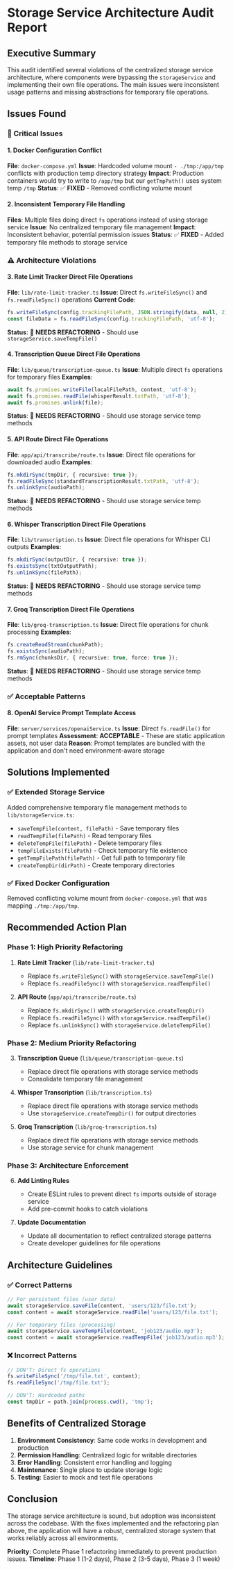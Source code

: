 # Storage Service Architecture Audit Report

## Executive Summary

This audit identified several violations of the centralized storage service architecture, where components were bypassing the `storageService` and implementing their own file operations. The main issues were inconsistent usage patterns and missing abstractions for temporary file operations.

## Issues Found

### 🚨 Critical Issues

#### 1. Docker Configuration Conflict
**File**: `docker-compose.yml`
**Issue**: Hardcoded volume mount `- ./tmp:/app/tmp` conflicts with production temp directory strategy
**Impact**: Production containers would try to write to `/app/tmp` but our `getTmpPath()` uses system temp `/tmp`
**Status**: ✅ **FIXED** - Removed conflicting volume mount

#### 2. Inconsistent Temporary File Handling
**Files**: Multiple files doing direct `fs` operations instead of using storage service
**Issue**: No centralized temporary file management
**Impact**: Inconsistent behavior, potential permission issues
**Status**: ✅ **FIXED** - Added temporary file methods to storage service

### ⚠️ Architecture Violations

#### 3. Rate Limit Tracker Direct File Operations
**File**: `lib/rate-limit-tracker.ts`
**Issue**: Direct `fs.writeFileSync()` and `fs.readFileSync()` operations
**Current Code**:
```typescript
fs.writeFileSync(config.trackingFilePath, JSON.stringify(data, null, 2));
const fileData = fs.readFileSync(config.trackingFilePath, 'utf-8');
```
**Status**: 🔄 **NEEDS REFACTORING** - Should use `storageService.saveTempFile()`

#### 4. Transcription Queue Direct File Operations
**File**: `lib/queue/transcription-queue.ts`
**Issue**: Multiple direct `fs` operations for temporary files
**Examples**:
```typescript
await fs.promises.writeFile(localFilePath, content, 'utf-8');
await fs.promises.readFile(whisperResult.txtPath, 'utf-8');
await fs.promises.unlink(file);
```
**Status**: 🔄 **NEEDS REFACTORING** - Should use storage service temp methods

#### 5. API Route Direct File Operations
**File**: `app/api/transcribe/route.ts`
**Issue**: Direct file operations for downloaded audio
**Examples**:
```typescript
fs.mkdirSync(tmpDir, { recursive: true });
fs.readFileSync(standardTranscriptionResult.txtPath, 'utf-8');
fs.unlinkSync(audioPath);
```
**Status**: 🔄 **NEEDS REFACTORING** - Should use storage service temp methods

#### 6. Whisper Transcription Direct File Operations
**File**: `lib/transcription.ts`
**Issue**: Direct file operations for Whisper CLI outputs
**Examples**:
```typescript
fs.mkdirSync(outputDir, { recursive: true });
fs.existsSync(txtOutputPath);
fs.unlinkSync(filePath);
```
**Status**: 🔄 **NEEDS REFACTORING** - Should use storage service temp methods

#### 7. Groq Transcription Direct File Operations
**File**: `lib/groq-transcription.ts`
**Issue**: Direct file operations for chunk processing
**Examples**:
```typescript
fs.createReadStream(chunkPath);
fs.existsSync(audioPath);
fs.rmSync(chunksDir, { recursive: true, force: true });
```
**Status**: 🔄 **NEEDS REFACTORING** - Should use storage service temp methods

### ✅ Acceptable Patterns

#### 8. OpenAI Service Prompt Template Access
**File**: `server/services/openaiService.ts`
**Issue**: Direct `fs.readFile()` for prompt templates
**Assessment**: **ACCEPTABLE** - These are static application assets, not user data
**Reason**: Prompt templates are bundled with the application and don't need environment-aware storage

## Solutions Implemented

### ✅ Extended Storage Service
Added comprehensive temporary file management methods to `lib/storageService.ts`:

- `saveTempFile(content, filePath)` - Save temporary files
- `readTempFile(filePath)` - Read temporary files  
- `deleteTempFile(filePath)` - Delete temporary files
- `tempFileExists(filePath)` - Check temporary file existence
- `getTempFilePath(filePath)` - Get full path to temporary file
- `createTempDir(dirPath)` - Create temporary directories

### ✅ Fixed Docker Configuration
Removed conflicting volume mount from `docker-compose.yml` that was mapping `./tmp:/app/tmp`.

## Recommended Action Plan

### Phase 1: High Priority Refactoring

1. **Rate Limit Tracker** (`lib/rate-limit-tracker.ts`)
   - Replace `fs.writeFileSync()` with `storageService.saveTempFile()`
   - Replace `fs.readFileSync()` with `storageService.readTempFile()`

2. **API Route** (`app/api/transcribe/route.ts`)
   - Replace `fs.mkdirSync()` with `storageService.createTempDir()`
   - Replace `fs.readFileSync()` with `storageService.readTempFile()`
   - Replace `fs.unlinkSync()` with `storageService.deleteTempFile()`

### Phase 2: Medium Priority Refactoring

3. **Transcription Queue** (`lib/queue/transcription-queue.ts`)
   - Replace direct file operations with storage service methods
   - Consolidate temporary file management

4. **Whisper Transcription** (`lib/transcription.ts`)
   - Replace direct file operations with storage service methods
   - Use `storageService.createTempDir()` for output directories

5. **Groq Transcription** (`lib/groq-transcription.ts`)
   - Replace direct file operations with storage service methods
   - Use storage service for chunk management

### Phase 3: Architecture Enforcement

6. **Add Linting Rules**
   - Create ESLint rules to prevent direct `fs` imports outside of storage service
   - Add pre-commit hooks to catch violations

7. **Update Documentation**
   - Update all documentation to reflect centralized storage patterns
   - Create developer guidelines for file operations

## Architecture Guidelines

### ✅ Correct Patterns

```typescript
// For persistent files (user data)
await storageService.saveFile(content, 'users/123/file.txt');
const content = await storageService.readFile('users/123/file.txt');

// For temporary files (processing)
await storageService.saveTempFile(content, 'job123/audio.mp3');
const content = await storageService.readTempFile('job123/audio.mp3');
```

### ❌ Incorrect Patterns

```typescript
// DON'T: Direct fs operations
fs.writeFileSync('/tmp/file.txt', content);
fs.readFileSync('/tmp/file.txt');

// DON'T: Hardcoded paths
const tmpDir = path.join(process.cwd(), 'tmp');
```

## Benefits of Centralized Storage

1. **Environment Consistency**: Same code works in development and production
2. **Permission Handling**: Centralized logic for writable directories
3. **Error Handling**: Consistent error handling and logging
4. **Maintenance**: Single place to update storage logic
5. **Testing**: Easier to mock and test file operations

## Conclusion

The storage service architecture is sound, but adoption was inconsistent across the codebase. With the fixes implemented and the refactoring plan above, the application will have a robust, centralized storage system that works reliably across all environments.

**Priority**: Complete Phase 1 refactoring immediately to prevent production issues.
**Timeline**: Phase 1 (1-2 days), Phase 2 (3-5 days), Phase 3 (1 week) 